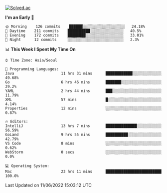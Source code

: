 [![Solved.ac](http://mazassumnida.wtf/api/v2/generate_badge?boj=kuckjwi)](https://solved.ac/kuckjwi)
<!--START_SECTION:waka-->
**I'm an Early 🐤** 

```text
🌞 Morning    126 commits    ██████░░░░░░░░░░░░░░░░░░░   24.18% 
🌆 Daytime    211 commits    ██████████░░░░░░░░░░░░░░░   40.5% 
🌃 Evening    172 commits    ████████░░░░░░░░░░░░░░░░░   33.01% 
🌙 Night      12 commits     ░░░░░░░░░░░░░░░░░░░░░░░░░   2.3%

```


📊 **This Week I Spent My Time On** 

```text
⌚︎ Time Zone: Asia/Seoul

💬 Programming Languages: 
Java                     11 hrs 31 mins      ████████████░░░░░░░░░░░░░   49.68% 
Go                       6 hrs 46 mins       ███████░░░░░░░░░░░░░░░░░░   29.2% 
YAML                     2 hrs 44 mins       ███░░░░░░░░░░░░░░░░░░░░░░   11.79% 
XML                      57 mins             █░░░░░░░░░░░░░░░░░░░░░░░░   4.14% 
Properties               12 mins             ░░░░░░░░░░░░░░░░░░░░░░░░░   0.87%

🔥 Editors: 
IntelliJ                 13 hrs 7 mins       ██████████████░░░░░░░░░░░   56.59% 
GoLand                   9 hrs 55 mins       ██████████░░░░░░░░░░░░░░░   42.79% 
VS Code                  8 mins              ░░░░░░░░░░░░░░░░░░░░░░░░░   0.62% 
WebStorm                 0 secs              ░░░░░░░░░░░░░░░░░░░░░░░░░   0.0%

💻 Operating System: 
Mac                      23 hrs 11 mins      █████████████████████████   100.0%

```


 Last Updated on 11/06/2022 15:03:12 UTC
<!--END_SECTION:waka-->
